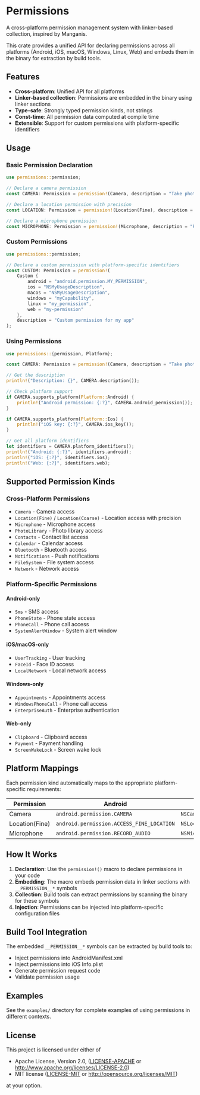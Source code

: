 # Permissions

A cross-platform permission management system with linker-based collection, inspired by Manganis.

This crate provides a unified API for declaring permissions across all platforms (Android, iOS, macOS, Windows, Linux, Web) and embeds them in the binary for extraction by build tools.

## Features

- **Cross-platform**: Unified API for all platforms
- **Linker-based collection**: Permissions are embedded in the binary using linker sections
- **Type-safe**: Strongly typed permission kinds, not strings
- **Const-time**: All permission data computed at compile time
- **Extensible**: Support for custom permissions with platform-specific identifiers

## Usage

### Basic Permission Declaration

```rust
use permissions::permission;

// Declare a camera permission
const CAMERA: Permission = permission!(Camera, description = "Take photos");

// Declare a location permission with precision
const LOCATION: Permission = permission!(Location(Fine), description = "Track your runs");

// Declare a microphone permission
const MICROPHONE: Permission = permission!(Microphone, description = "Record audio");
```

### Custom Permissions

```rust
use permissions::permission;

// Declare a custom permission with platform-specific identifiers
const CUSTOM: Permission = permission!(
    Custom { 
        android = "android.permission.MY_PERMISSION",
        ios = "NSMyUsageDescription",
        macos = "NSMyUsageDescription", 
        windows = "myCapability",
        linux = "my_permission",
        web = "my-permission"
    },
    description = "Custom permission for my app"
);
```

### Using Permissions

```rust
use permissions::{permission, Platform};

const CAMERA: Permission = permission!(Camera, description = "Take photos");

// Get the description
println!("Description: {}", CAMERA.description());

// Check platform support
if CAMERA.supports_platform(Platform::Android) {
    println!("Android permission: {:?}", CAMERA.android_permission());
}

if CAMERA.supports_platform(Platform::Ios) {
    println!("iOS key: {:?}", CAMERA.ios_key());
}

// Get all platform identifiers
let identifiers = CAMERA.platform_identifiers();
println!("Android: {:?}", identifiers.android);
println!("iOS: {:?}", identifiers.ios);
println!("Web: {:?}", identifiers.web);
```

## Supported Permission Kinds

### Cross-Platform Permissions

- `Camera` - Camera access
- `Location(Fine)` / `Location(Coarse)` - Location access with precision
- `Microphone` - Microphone access
- `PhotoLibrary` - Photo library access
- `Contacts` - Contact list access
- `Calendar` - Calendar access
- `Bluetooth` - Bluetooth access
- `Notifications` - Push notifications
- `FileSystem` - File system access
- `Network` - Network access

### Platform-Specific Permissions

#### Android-only
- `Sms` - SMS access
- `PhoneState` - Phone state access
- `PhoneCall` - Phone call access
- `SystemAlertWindow` - System alert window

#### iOS/macOS-only
- `UserTracking` - User tracking
- `FaceId` - Face ID access
- `LocalNetwork` - Local network access

#### Windows-only
- `Appointments` - Appointments access
- `WindowsPhoneCall` - Phone call access
- `EnterpriseAuth` - Enterprise authentication

#### Web-only
- `Clipboard` - Clipboard access
- `Payment` - Payment handling
- `ScreenWakeLock` - Screen wake lock

## Platform Mappings

Each permission kind automatically maps to the appropriate platform-specific requirements:

| Permission | Android | iOS | macOS | Windows | Linux | Web |
|------------|---------|-----|-------|---------|-------|-----|
| Camera | `android.permission.CAMERA` | `NSCameraUsageDescription` | `NSCameraUsageDescription` | `webcam` | None | `camera` |
| Location(Fine) | `android.permission.ACCESS_FINE_LOCATION` | `NSLocationAlwaysAndWhenInUseUsageDescription` | `NSLocationUsageDescription` | `location` | None | `geolocation` |
| Microphone | `android.permission.RECORD_AUDIO` | `NSMicrophoneUsageDescription` | `NSMicrophoneUsageDescription` | `microphone` | None | `microphone` |

## How It Works

1. **Declaration**: Use the `permission!()` macro to declare permissions in your code
2. **Embedding**: The macro embeds permission data in linker sections with `__PERMISSION__*` symbols
3. **Collection**: Build tools can extract permissions by scanning the binary for these symbols
4. **Injection**: Permissions can be injected into platform-specific configuration files

## Build Tool Integration

The embedded `__PERMISSION__*` symbols can be extracted by build tools to:

- Inject permissions into AndroidManifest.xml
- Inject permissions into iOS Info.plist
- Generate permission request code
- Validate permission usage

## Examples

See the `examples/` directory for complete examples of using permissions in different contexts.

## License

This project is licensed under either of

- Apache License, Version 2.0, ([LICENSE-APACHE](LICENSE-APACHE) or http://www.apache.org/licenses/LICENSE-2.0)
- MIT license ([LICENSE-MIT](LICENSE-MIT) or http://opensource.org/licenses/MIT)

at your option.
